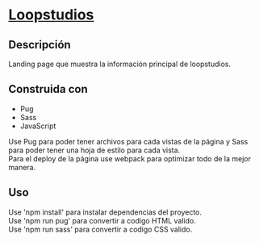 # [Loopstudios](https://lp-loopstudios.netlify.app/)

## Descripción 
Landing page que muestra la información principal de loopstudios.

## Construida con
- Pug 
- Sass
- JavaScript 

Use Pug para poder tener archivos para cada vistas de la página y Sass para poder tener una hoja de estilo para cada vista.   
Para el deploy de la página use webpack para optimizar todo de la mejor manera.

## Uso

Use 'npm install' para instalar dependencias del proyecto.  
Use 'npm run pug' para convertir a codigo HTML valido.  
Use 'npm run sass' para convertir a codigo CSS valido.  
